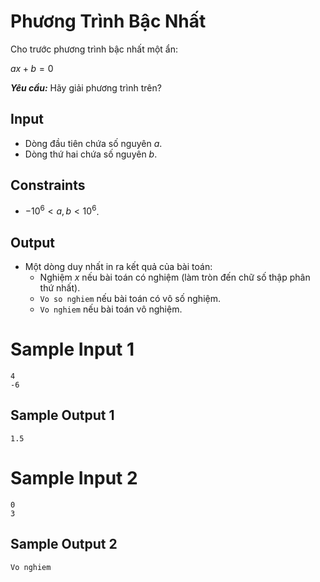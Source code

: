 # Phương Trình Bậc Nhất

Cho trước phương trình bậc nhất một ẩn:

$ax + b = 0$

***Yêu cầu:*** Hãy giải phương trình trên?

## Input

- Dòng đầu tiên chứa số nguyên $a$.
- Dòng thứ hai chứa số nguyên $b$.

## Constraints

- $-10^6 < a, b < 10^6$.

## Output

- Một dòng duy nhất in ra kết quả của bài toán:
    - Nghiệm $x$ nếu bài toán có nghiệm (làm tròn đến chữ số thập phân thứ nhất).
    - `Vo so nghiem` nếu bài toán có vô số nghiệm.
    - `Vo nghiem` nếu bài toán vô nghiệm.

# Sample Input 1

```
4
-6
```

## Sample Output 1

```
1.5
```

# Sample Input 2

```
0
3
```

## Sample Output 2

```
Vo nghiem
```